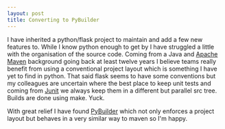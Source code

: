 ```yaml
---
layout: post
title: Converting to PyBuilder
---
```


I have inherited a python/flask project to maintain and add a few new features to.  While I know python enough to get by I have struggled a little with the organisation of the source code.  Coming from a Java and [Apache Maven](https://maven.apache.org) background going back at least twelve years I believe teams really benefit from using a conventional project layout which is something I have yet to find in python.  That said flask seems to have some conventions but my colleagues are uncertain where the best place to keep unit tests and coming from [Junit](http://junit.org) we always keep them in a different but parallel src tree.  Builds are done using make.  Yuck.

<!--break-->
With great relief I have found [PyBuilder](http://pybuilder.github.io) which not only enforces a project layout but behaves in a very similar way to maven so I'm happy.
